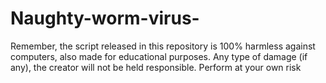 # Naughty-worm-virus-
Remember, the script released in this repository is 100% harmless against computers, also made for educational purposes. 
Any type of damage (if any), the creator will not be held responsible. Perform at your own risk
